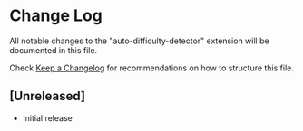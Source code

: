 # Change Log

All notable changes to the "auto-difficulty-detector" extension will be documented in this file.

Check [Keep a Changelog](http://keepachangelog.com/) for recommendations on how to structure this file.

## [Unreleased]

- Initial release